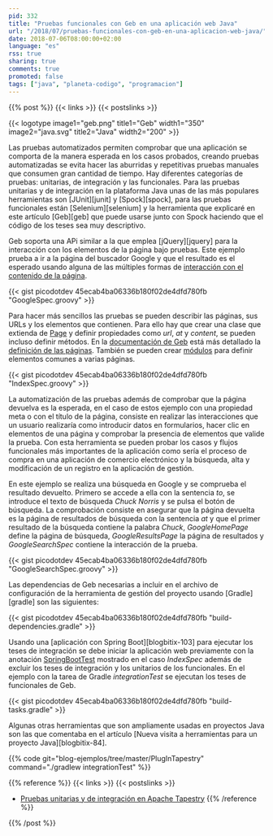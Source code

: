 ```yaml
---
pid: 332
title: "Pruebas funcionales con Geb en una aplicación web Java"
url: "/2018/07/pruebas-funcionales-con-geb-en-una-aplicacion-web-java/"
date: 2018-07-06T08:00:00+02:00
language: "es"
rss: true
sharing: true
comments: true
promoted: false
tags: ["java", "planeta-codigo", "programacion"]
---
```


{{% post %}}
{{< links >}}
{{< postslinks >}}

{{< logotype image1="geb.png" title1="Geb" width1="350" image2="java.svg" title2="Java" width2="200" >}}

Las pruebas automatizados permiten comprobar que una aplicación se comporta de la manera esperada en los casos probados, creando pruebas automatizadas se evita hacer las aburridas y repetitivas pruebas manuales que consumen gran cantidad de tiempo. Hay diferentes categorías de pruebas: unitarias, de integración y las funcionales. Para las pruebas unitarias y de integración en la plataforma Java unas de las más populares herramientas son [JUnit][junit] y [Spock][spock], para las pruebas funcionales están [Selenium][selenium] y la herramienta que explicaré en este artículo [Geb][geb] que puede usarse junto con Spock haciendo que el código de los teses sea muy descriptivo.

Geb soporta una APi similar a la que emplea [jQuery][jquery] para la interacción con los elementos de la página bajo pruebas. Este ejemplo prueba a ir a la página del buscador Google y que el resultado es el esperado usando alguna de las múltiples formas de [interacción con el contenido de la página](http://www.gebish.org/manual/current/#navigator).

{{< gist picodotdev 45ecab4ba06336b180f02de4dfd780fb "GoogleSpec.groovy" >}}

Para hacer más sencillos las pruebas se pueden describir las páginas, sus URLs y los elementos que contienen. Para ello hay que crear una clase que extienda de [Page](http://www.gebish.org/manual/current/api/geb/Page.html) y definir propiedades como _url_, _at_ y _content_, se pueden incluso definir métodos. En la [documentación de Geb](http://www.gebish.org/manual/current/) está más detallado la [definición de las páginas](http://www.gebish.org/manual/current/#pages). También se pueden crear [módulos](http://www.gebish.org/manual/current/#modules) para definir elementos comunes a varias páginas.

{{< gist picodotdev 45ecab4ba06336b180f02de4dfd780fb "IndexSpec.groovy" >}}

La automatización de las pruebas además de comprobar que la página devuelva es la esperada, en el caso de estos ejemplo con una propiedad meta o con el título de la página, consiste en realizar las interacciones que un usuario realizaría como introducir datos en formularios, hacer clic en elementos de una página y comprobar la presencia de elementos que valide la prueba. Con esta herramienta se pueden probar los casos y flujos funcionales más importantes de la aplicación como sería el proceso de compra en una aplicación de comercio electrónico y la búsqueda, alta y modificación de un registro en la aplicación de gestión.

En este ejemplo se realiza una búsqueda en Google y se comprueba el resultado devuelto. Primero se accede a ella con la sentencia _to_, se introduce el texto de búsqueda _Chuck Norris_ y se pulsa el botón de búsqueda. La comprobación consiste en asegurar que la página devuelta es la página de resultados de búsqueda con la sentencia _at_ y que el primer resultado de la búsqueda contiene la palabra _Chuck_, _GoogleHomePage_ define la página de búsqueda, _GoogleResultsPage_ la página de resultados y _GoogleSearchSpec_ contiene la interacción de la prueba.

{{< gist picodotdev 45ecab4ba06336b180f02de4dfd780fb "GoogleSearchSpec.groovy" >}}

Las dependencias de Geb necesarias a incluir en el archivo de configuración de la herramienta de gestión del proyecto usando [Gradle][gradle] son las siguientes:

{{< gist picodotdev 45ecab4ba06336b180f02de4dfd780fb "build-dependencies.gradle" >}}

Usando una [aplicación con Spring Boot][blogbitix-103] para ejecutar los teses de integración se debe iniciar la aplicación web previamente con la anotación [SpringBootTest](https://docs.spring.io/spring-boot/docs/current/api/org/springframework/boot/test/context/SpringBootTest.html) mostrado en el caso _IndexSpec_ además de excluir los teses de integración y los unitarios de los funcionales. En el ejemplo con la tarea de Gradle _integrationTest_ se ejecutan los teses de funcionales de Geb.

{{< gist picodotdev 45ecab4ba06336b180f02de4dfd780fb "build-tasks.gradle" >}}

Algunas otras herramientas que son ampliamente usadas en proyectos Java son las que comentaba en el artículo [Nueva visita a herramientas para un proyecto Java][blogbitix-84].

{{% code git="blog-ejemplos/tree/master/PlugInTapestry" command="./gradlew integrationTest" %}}

{{% reference %}}
{{< links >}}
{{< postslinks >}}
* [Pruebas unitarias y de integración en Apache Tapestry](http://elblogdepicodev.blogspot.com.es/2013/06/pruebas-unitarias-y-de-integracion-en-apache-tapestry.html)
{{% /reference %}}

{{% /post %}}
